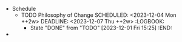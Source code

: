 - Schedule
	- TODO Philosophy of Change 
	  SCHEDULED: <2023-12-04 Mon ++2w>
	  DEADLINE: <2023-12-07 Thu ++2w>
	  :LOGBOOK:
	  * State "DONE" from "TODO" [2023-12-01 Fri 15:25]
	  :END:
-